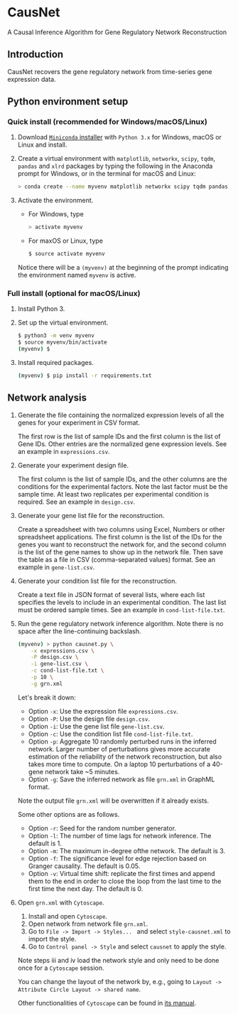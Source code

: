 # CausNet
A Causal Inference Algorithm for Gene Regulatory Network Reconstruction

## Introduction
CausNet recovers the gene regulatory network from time-series gene expression data.

## Python environment setup
### Quick install (recommended for Windows/macOS/Linux)
1. Download [`Miniconda` installer](https://conda.io/miniconda.html) with `Python 3.x` for Windows, macOS or Linux and install.

1. Create a virtual environment with `matplotlib`, `networkx`, `scipy`, `tqdm`, `pandas` and `xlrd` packages by typing the following in the Anaconda prompt for Windows, or in the terminal for macOS and Linux:
    ```sh
    > conda create --name myvenv matplotlib networkx scipy tqdm pandas xlrd
    ```

1. Activate the environment.
    * For Windows, type
        ```sh
        > activate myvenv
        ```
    * For maxOS or Linux, type
        ```sh
        $ source activate myvenv
        ```
    Notice there will be a `(myvenv)` at the beginning of the prompt indicating the environment named `myvenv` is active.

### Full install (optional for macOS/Linux)
1. Install Python 3.

1. Set up the virtual environment.
    ```sh
    $ python3 -m venv myvenv
    $ source myvenv/bin/activate
    (myvenv) $
    ```

1. Install required packages.
    ```sh
    (myvenv) $ pip install -r requirements.txt
    ```

## Network analysis
1. Generate the file containing the normalized expression levels of all the genes for your experiment in CSV format.

    The first row is the list of sample IDs and the first column is the list of Gene IDs.  Other entries are the normalized gene expression levels.  See an example in `expressions.csv`.

1. Generate your experiment design file.

    The first column is the list of sample IDs, and the other columns are the conditions for the experimental factors.  Note the last factor must be the sample time.  At least two replicates per experimental condition is required.  See an example in `design.csv`.

1. Generate your gene list file for the reconstruction.

    Create a spreadsheet with two columns using Excel, Numbers or other spreadsheet applications.  The first column is the list of the IDs for the genes you want to reconstruct the network for, and the second column is the list of the gene names to show up in the network file.  Then save the table as a file in CSV (comma-separated values) format.  See an example in `gene-list.csv`.

1. Generate your condition list file for the reconstruction.

    Create a text file in JSON format of several lists, where each list specifies the levels to include in an experimental condition.  The last list must be ordered sample times.  See an example in `cond-list-file.txt`.

1. Run the gene regulatory network inference algorithm.  Note there is no space after the line-continuing backslash.
    ```sh
    (myvenv) > python causnet.py \
        -x expressions.csv \
        -P design.csv \
        -i gene-list.csv \
        -c cond-list-file.txt \
        -p 10 \
        -g grn.xml
    ```
    Let's break it down:
    * Option `-x`: Use the expression file `expressions.csv`.
    * Option `-P`: Use the design file `design.csv`.
    * Option `-i`: Use the gene list file `gene-list.csv`.
    * Option `-c`: Use the condition list file `cond-list-file.txt`.
    * Option `-p`: Aggregate 10 randomly perturbed runs in the inferred network.  Larger number of perturbations gives more accurate estimation of the reliability of the network reconstruction, but also takes more time to compute. On a laptop 10 perturbations of a 40-gene network take ~5 minutes.
    * Option `-g`: Save the inferred network as file `grn.xml` in GraphML format.
    
    Note the output file `grn.xml` will be overwritten if it already exists.
    
    Some other options are as follows.
    * Option `-r`: Seed for the random number generator.
    * Option `-l`: The number of time lags for network inference. The default is 1.
    * Option `-m`: The maximum in-degree ofthe network. The default is 3.
    * Option `-f`: The significance level for edge rejection based on Granger causality. The default is 0.05.
    * Option `-v`: Virtual time shift: replicate the first times and append them to the end in order to close the loop from the last time to the first time the next day.  The default is 0.

1. Open `grn.xml` with `Cytoscape`.
    1. Install and open `Cytoscape`.
    1. Open network from network file `grn.xml`.
    1. Go to `File -> Import -> Styles... ` and select `style-causnet.xml` to import the style.
    1. Go to `Control panel -> Style` and select `causnet` to apply the style.
    
    Note steps iii and iv load the network style and only need to be done once for a `Cytoscape` session.

    You can change the layout of the network by, e.g., going to `Layout -> Attribute Circle Layout -> shared name`.
    
    Other functionalities of `Cytoscape` can be found in [its manual](http://manual.cytoscape.org/en/stable/).
